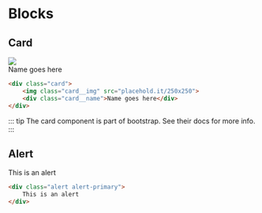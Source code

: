 # Blocks

## Card 

<div class="card">
    <img class="card__img" src="https://via.placeholder.com/150">
    <div class="card__name">Name goes here</div>
</div>

``` html
<div class="card">
    <img class="card__img" src="placehold.it/250x250">
    <div class="card__name">Name goes here</div>
</div>
```

::: tip
The card component is part of bootstrap. See their docs for more info.
:::

## Alert 
<div class="alert alert-primary">
    This is an alert
</div>

``` html
<div class="alert alert-primary">
    This is an alert
</div>
```

<style src="../../public/css/app.css"></style>
